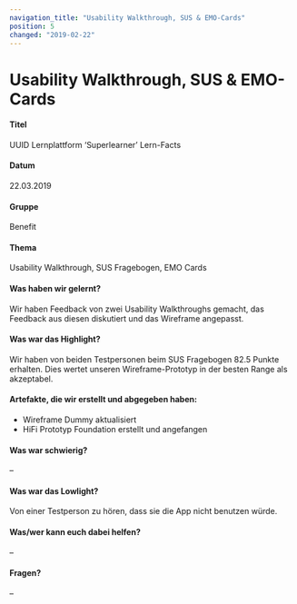 ```yaml
---
navigation_title: "Usability Walkthrough, SUS & EMO-Cards"
position: 5
changed: "2019-02-22"
---
```


# Usability Walkthrough, SUS & EMO-Cards
#### Titel
UUID Lernplattform ‘Superlearner’ Lern-Facts
#### Datum
22.03.2019
#### Gruppe
Benefit
#### Thema
Usability Walkthrough,  SUS Fragebogen, EMO Cards
#### Was haben wir gelernt?
Wir haben Feedback von zwei Usability Walkthroughs gemacht, das Feedback aus diesen diskutiert und das Wireframe angepasst.
#### Was war das Highlight?
Wir haben von beiden Testpersonen beim SUS Fragebogen 82.5 Punkte erhalten. Dies wertet unseren Wireframe-Prototyp in der besten Range als akzeptabel.
#### Artefakte, die wir erstellt und abgegeben haben:
* Wireframe Dummy aktualisiert
* HiFi Prototyp Foundation erstellt und angefangen
#### Was war schwierig?
–
#### Was war das Lowlight?
Von einer Testperson zu hören, dass sie die App nicht benutzen würde.
#### Was/wer kann euch dabei helfen?
–
#### Fragen?
–
